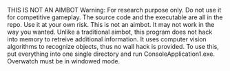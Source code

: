 THIS IS NOT AN AIMBOT
Warning: For research purpose only. Do not use it for competitive gameplay. The source code and the executable are all in the repo. Use it at your own risk.
This is not an aimbot. It may not work in the way you wanted. Unlike a traditional aimbot, this program does not hack into memory to retreive additional information. It uses computer vision algorithms to recognize objects, thus no wall hack is provided.
To use this, put everything into one single directory and run ConsoleApplication1.exe. Overwatch must be in windowed mode.
